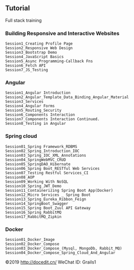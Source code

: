 ## Tutorial
Full stack training

### Building Responsive and Interactive Websites

    Session1_Creating Profile Page
    Session2_Responsive Web Design
    Session3_Bootstrap Demo
    Session4_JavaScript Basics
    Session5_Async Programming-Callback Fns
    Session6_Fetch API
    Session7_JS_Testing

### Angular

    Session1_Angular Introduction
    Session2_Angular_Template_Data_Binding_Angular_Material
    Session3_Services
    Session4_Angular Forms
    Session5_Routing_Security
    Session6_Components Interaction
    Session7_Components Interaction Continued.
    Session8_Testing in Angular

### Spring cloud

    Session01_Spring Framework_RDBMS
    Session02_Spring_Introduction_IOC
    Session03_Spring_IOC_XML_Annotations
    Session04_SpringWebMVC_CRUD
    Session05_SpringDAO_Hibernate
    Session06_Spring Boot_RESTful Web Services
    Session07_Testing Restful Services_CI
    Session08_AOP
    Session09_Working With NoSQL
    Session10_Spring_JWT_Demo
    Session11_Containerizing Spring Boot App(Docker)
    Session12_Micro Services _ Spring Boot
    Session13_Spring_Eureka_Ribbon_Feign
    Session14_SpringBoot_Swagger
    Session15_Spring Boot_Zuul API Gateway
    Session16_Spring_RabbitMQ
    Session17_RabbitMQ_Zipkin

### Docker

    Session01_Docker_Image
    Session02_Docker_Compose
    Session03_Docker_Compose_(Mysql, MongoDb, Rabbit_MQ)
    Session04_Docker_Compose_Spring_Cloud_And_Angular


©2019 http://docedit.cn/ WeChat ID: Grails1
